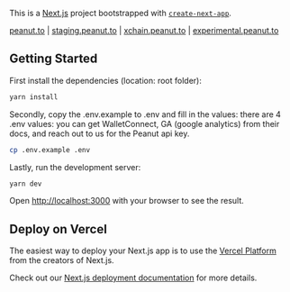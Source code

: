 This is a [Next.js](https://nextjs.org/) project bootstrapped with [`create-next-app`](https://github.com/vercel/next.js/tree/canary/packages/create-next-app).

[peanut.to](https://peanut.to) | [staging.peanut.to](https://staging.peanut.to) | [xchain.peanut.to](https://xchain.peanut.to) | [experimental.peanut.to](https://experimental.peanut.to)

## Getting Started

First install the dependencies (location: root folder):

```bash
yarn install
```

Secondly, copy the .env.example to .env and fill in the values:
there are 4 .env values:
you can get WalletConnect, GA (google analytics) from their docs, and reach out to us for the Peanut api key.

```bash
cp .env.example .env
```

Lastly, run the development server:

```bash
yarn dev
```

Open [http://localhost:3000](http://localhost:3000) with your browser to see the result.

## Deploy on Vercel

The easiest way to deploy your Next.js app is to use the [Vercel Platform](https://vercel.com/new?utm_medium=default-template&filter=next.js&utm_source=create-next-app&utm_campaign=create-next-app-readme) from the creators of Next.js.

Check out our [Next.js deployment documentation](https://nextjs.org/docs/deployment) for more details.
